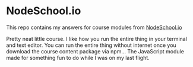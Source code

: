 # NodeSchool.io

This repo contains my answers for course modules from [NodeSchool.io](https://nodeschool.io/)

Pretty neat little course. I like how you run the entire thing in your terminal and text editor. You can run the entire thing without internet once you download the course content package via npm... The JavaScript module made for something fun to do while I was on my last flight.
